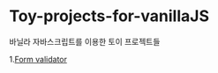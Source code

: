 # Toy-projects-for-vanillaJS
바닐라 자바스크립트를 이용한 토이 프로젝트들

1.[Form validator](https://github.com/Hyunsoo-dev/Toy-projects-for-vanillaJS/tree/main/Form_validator)
